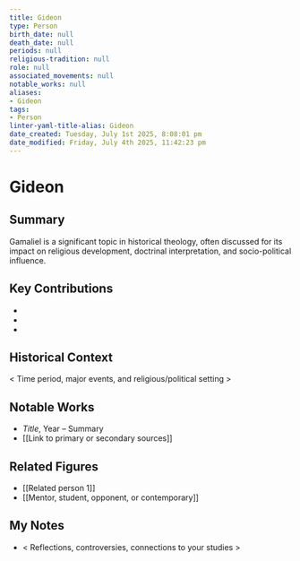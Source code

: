 ```yaml
---
title: Gideon
type: Person
birth_date: null
death_date: null
periods: null
religious-tradition: null
role: null
associated_movements: null
notable_works: null
aliases:
- Gideon
tags:
- Person
linter-yaml-title-alias: Gideon
date_created: Tuesday, July 1st 2025, 8:08:01 pm
date_modified: Friday, July 4th 2025, 11:42:23 pm
---
```


# Gideon

## Summary
Gamaliel is a significant topic in historical theology, often discussed for its impact on religious development, doctrinal interpretation, and socio-political influence.

## Key Contributions
- 
- 
- 

## Historical Context
< Time period, major events, and religious/political setting >

## Notable Works
- *Title*, Year – Summary
- [[Link to primary or secondary sources]]


## Related Figures
- [[Related person 1]]
- [[Mentor, student, opponent, or contemporary]]

## My Notes
- < Reflections, controversies, connections to your studies >

